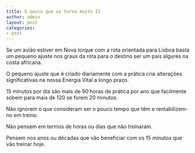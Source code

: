 ```yaml
---
title: O pouco que se torna muito II
author: admin
layout: post
categories:
- post
---
```

Se um avião estiver em Nova Iorque com a rota orientada para Lisboa basta um pequeno ajuste nos graus da rota para o destino ser um pais algures na costa africana.

O pequeno ajuste que é criado diariamente com a prática cria alterações significativas na nossa Energia Vital a longo prazo.

15 minutos por dia são mais de 90 horas de prática por ano que facilmente sobem para mais de 120 se forem 20 minutos.

Não ignorem o que consideram ser o pouco tempo que têm e rentabilizem-no em treino.

Não pensem em termos de horas ou dias que não treinaram.

Pensem nos anos ou décadas que vão beneficiar com os 15 minutos que vão treinar hoje.
